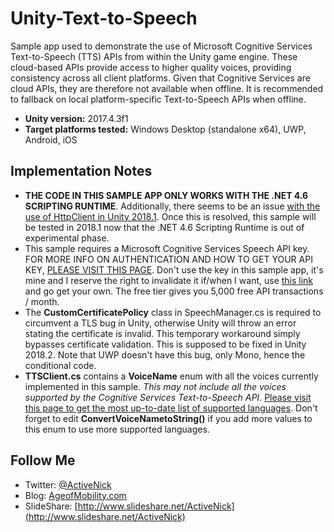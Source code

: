 # Unity-Text-to-Speech
Sample app used to demonstrate the use of Microsoft Cognitive Services Text-to-Speech (TTS) APIs from within the Unity game engine. These cloud-based APIs provide access to higher quality voices, providing consistency across all client platforms. Given that Cognitive Services are cloud APIs, they are therefore not available when offline. It is recommended to fallback on local platform-specific Text-to-Speech APIs when offline.

- **Unity version:** 2017.4.3f1
- **Target platforms tested:** Windows Desktop (standalone x64), UWP, Android, iOS

## Implementation Notes
- **THE CODE IN THIS SAMPLE APP ONLY WORKS WITH THE .NET 4.6 SCRIPTING RUNTIME**. Additionally, there seems to be an issue [with the use of HttpClient in Unity 2018.1](https://forum.unity.com/threads/httpclient-not-available-in-2018-1-with-net-4-x.532684/). Once this is resolved, this sample will be tested in 2018.1 now that the .NET 4.6 Scripting Runtime is out of experimental phase.
- This sample requires a Microsoft Cognitive Services Speech API key. FOR MORE INFO ON AUTHENTICATION AND HOW TO GET YOUR API KEY, [PLEASE VISIT THIS PAGE](https://docs.microsoft.com/en-us/azure/cognitive-services/speech/how-to/how-to-authentication). Don't use the key in this sample app, it's mine and I reserve the right to invalidate it if/when I want, use [this link](https://docs.microsoft.com/en-us/azure/cognitive-services/speech/how-to/how-to-authentication) and go get your own. The free tier gives you 5,000 free API transactions / month.
- The **CustomCertificatePolicy** class in SpeechManager.cs is required to circumvent a TLS bug in Unity, otherwise Unity will throw an error stating the certificate is invalid. This temporary workaround simply bypasses certificate validation. This is supposed to be fixed in Unity 2018.2. Note that UWP doesn't have this bug, only Mono, hence the conditional code.
- **TTSClient.cs** contains a **VoiceName** enum with all the voices currently implemented in this sample. *This may not include all the voices supported by the Cognitive Services Text-to-Speech API*. [Please visit this page to get the most up-to-date list of supported languages](https://docs.microsoft.com/en-us/azure/cognitive-services/speech/api-reference-rest/bingvoiceoutput). Don't forget to edit **ConvertVoiceNametoString()** if you add more values to this enum to use more supported languages.

## Follow Me
* Twitter: [@ActiveNick](http://twitter.com/ActiveNick)
* Blog: [AgeofMobility.com](http://AgeofMobility.com)
* SlideShare: [http://www.slideshare.net/ActiveNick](http://www.slideshare.net/ActiveNick)


